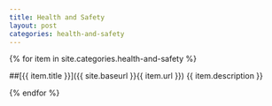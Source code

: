 ```yaml
---
title: Health and Safety
layout: post
categories: health-and-safety
---
```


{% for item in site.categories.health-and-safety %}

##[{{ item.title }}]({{ site.baseurl }}{{ item.url }})
{{ item.description }}

{% endfor %}